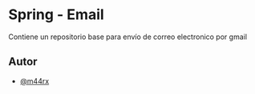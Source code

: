 
# Spring - Email

Contiene un repositorio base para envío de correo electronico por gmail
## Autor

- [@m44rx](https://github.com/m44rx)

